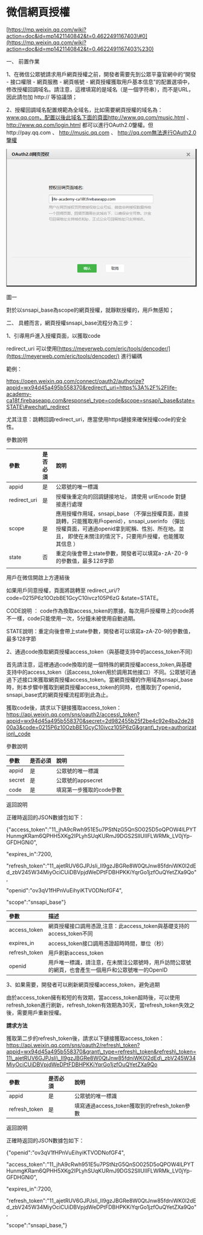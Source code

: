 # 微信網頁授權

  
[https://mp.weixin.qq.com/wiki?action=doc&id=mp1421140842&t=0.4622491167403\#0](https://mp.weixin.qq.com/wiki?action=doc&id=mp1421140842&t=0.4622491167403%230)

一、      前置作業

1、在微信公眾號請求用戶網頁授權之前，開發者需要先到公眾平臺官網中的“開發 - 接口權限 - 網頁服務 - 網頁帳號 - 網頁授權獲取用戶基本信息”的配置選項中，修改授權回調域名。請注意，這裡填寫的是域名（是一個字符串），而不是URL，因此請勿加 http:// 等協議頭；

2、授權回調域名配置規範為全域名，比如需要網頁授權的域名為：www.qq.com，配置以後此域名下面的頁面http://www.qq.com/music.html 、 http://www.qq.com/login.html 都可以進行OAuth2.0鑒權。但http://pay.qq.com 、 http://music.qq.com 、 http://qq.com無法進行OAuth2.0鑒權

![](../.gitbook/assets/wechatoauth.png)

圖一

對於以snsapi\_base為scope的網頁授權，就靜默授權的，用戶無感知；  


二、      具體而言，網頁授權snsapi\_base流程分為三步：

1、引導用戶進入授權頁面，以獲取code

redirect\_uri  可以使用[https://meyerweb.com/eric/tools/dencoder/](https://meyerweb.com/eric/tools/dencoder/) 進行編碼

範例：

https://open.weixin.qq.com/connect/oauth2/authorize?appid=wx94d45a495b558370&redirect\_uri=https%3A%2F%2Flife-academy-ca18f.firebaseapp.com&response\_type=code&scope=snsapi\_base&state=STATE\#wechat\_redirect

尤其注意：跳轉回調redirect\_uri，應當使用https鏈接來確保授權code的安全性。

參數說明

| **參數** | **是否必須** | **說明** |  |
| :--- | :--- | :--- | :--- |
| appid | 是 | 公眾號的唯一標識 |  |
| redirect\_uri | 是 | 授權後重定向的回調鏈接地址， 請使用 urlEncode 對鏈接進行處理 |  |
| scope | 是 | 應用授權作用域，snsapi\_base （不彈出授權頁面，直接跳轉，只能獲取用戶openid），snsapi\_userinfo （彈出授權頁面，可通過openid拿到昵稱、性別、所在地。並且， 即使在未關注的情況下，只要用戶授權，也能獲取其信息 ） |  |
| state | 否 | 重定向後會帶上state參數，開發者可以填寫a-zA-Z0-9的參數值，最多128字節 |  |
|  |  |  |  |

用戶在微信開啟上方連結後

如果用戶同意授權，頁面將跳轉至 redirect\_uri/?code=0215P6z10OzbBE1GcyC10ivcz105P6zG &state=STATE。

CODE說明 ： code作為換取access\_token的票據，每次用戶授權帶上的code將不一樣，code只能使用一次，5分鐘未被使用自動過期。

STATE說明：重定向後會帶上state參數，開發者可以填寫a-zA-Z0-9的參數值，最多128字節

2、通過code換取網頁授權access\_token（與基礎支持中的access\_token不同）

首先請注意，這裡通過code換取的是一個特殊的網頁授權access\_token,與基礎支持中的access\_token（該access\_token用於調用其他接口）不同。公眾號可通過下述接口來獲取網頁授權access\_token。當網頁授權的作用域為snsapi\_base時，則本步驟中獲取到網頁授權access\_token的同時，也獲取到了openid，snsapi\_base式的網頁授權流程即到此為止。

獲取code後，請求以下鏈接獲取access\_token：  https://api.weixin.qq.com/sns/oauth2/access\_token?appid=wx94d45a495b558370&secret=2d982455b25f2be4c92e4ba2de2800a3&code=0215P6z10OzbBE1GcyC10ivcz105P6zG&grant\_type=authorization\_code

參數說明

| **參數** | **是否必須** | **說明** |
| :--- | :--- | :--- |
| appid | 是 | 公眾號的唯一標識 |
| secret | 是 | 公眾號的appsecret |
| code | 是 | 填寫第一步獲取的code參數 |

返回說明

正確時返回的JSON數據包如下：

{"access\_token":"11\_jhA9cRwh951E5u7PStNzG5QnSO025D5oQPOW4lLPYTHunmgKRam6QPHH5XKg2IPLyhSUqKURmJ9DGS2SlIUIIFLWRMk\_LV0jYp-GFDHGNi0",

"expires\_in":7200,

"refresh\_token":"11\_ajetRUV6GJPJsli\_II9gzJBGRe8W0QtJnw85fdniWK0l2dEd\_zbV245W34MiyOciCUiDBVpjdWeDPtFDBHPKKiYqrGo1jzfOuQYetZXa9Qo",

"openid":"ov3qV1fHPnVuEihyiKTVODNofGF4",

"scope":"snsapi\_base"}

| **參數** | **描述** |
| :--- | :--- |
| access\_token | 網頁授權接口調用憑證,注意：此access\_token與基礎支持的access\_token不同 |
| expires\_in | access\_token接口調用憑證超時時間，單位（秒） |
| refresh\_token | 用戶刷新access\_token |
| openid | 用戶唯一標識，請注意，在未關注公眾號時，用戶訪問公眾號的網頁，也會產生一個用戶和公眾號唯一的OpenID |

3、如果需要，開發者可以刷新網頁授權access\_token，避免過期

由於access\_token擁有較短的有效期，當access\_token超時後，可以使用refresh\_token進行刷新，refresh\_token有效期為30天，當refresh\_token失效之後，需要用戶重新授權。

**請求方法**

獲取第二步的refresh\_token後，請求以下鏈接獲取access\_token：  
 https://api.weixin.qq.com/sns/oauth2/refresh\_token?appid=wx94d45a495b558370&grant\_type=refresh\_token&refresh\_token=11\_ajetRUV6GJPJsli\_II9gzJBGRe8W0QtJnw85fdniWK0l2dEd\_zbV245W34MiyOciCUiDBVpjdWeDPtFDBHPKKiYqrGo1jzfOuQYetZXa9Qo

| **參數** | **是否必須** | **說明** |
| :--- | :--- | :--- |
| appid | 是 | 公眾號的唯一標識 |
| refresh\_token | 是 | 填寫通過access\_token獲取到的refresh\_token參數 |

返回說明

正確時返回的JSON數據包如下：

{"openid":"ov3qV1fHPnVuEihyiKTVODNofGF4",

"access\_token":"11\_jhA9cRwh951E5u7PStNzG5QnSO025D5oQPOW4lLPYTHunmgKRam6QPHH5XKg2IPLyhSUqKURmJ9DGS2SlIUIIFLWRMk\_LV0jYp-GFDHGNi0",

"expires\_in":7200,

"refresh\_token":"11\_ajetRUV6GJPJsli\_II9gzJBGRe8W0QtJnw85fdniWK0l2dEd\_zbV245W34MiyOciCUiDBVpjdWeDPtFDBHPKKiYqrGo1jzfOuQYetZXa9Qo",

"scope":"snsapi\_base,"}

